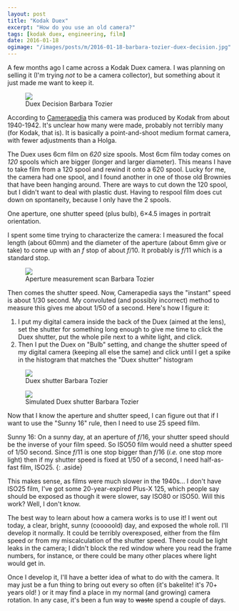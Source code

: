 ```yaml
---
layout: post
title: "Kodak Duex"
excerpt: "How do you use an old camera?"
tags: [kodak duex, engineering, film]
date: 2016-01-18
ogimage: "/images/posts/m/2016-01-18-barbara-tozier-duex-decision.jpg"
---
```


A few months ago I came across a Kodak Duex camera. I was planning on selling it (I'm trying *not* to be a camera collector), but something about it just made me want to keep it.

<figure class="image-m">
  <img src="/images/posts/m/2016-01-18-barbara-tozier-duex-decision.jpg">
  <figcaption>
    <span class="image-m-caption">Duex Decision</span>
    <span class="image-m-credit">Barbara Tozier</span>
  </figcaption>
</figure>

According to [Camerapedia](http://camerapedia.wikia.com/wiki/Kodak_Duex) this camera was produced by Kodak from about 1940-1942. It's unclear how many were made, probably not terribly many (for Kodak, that is). It is basically a point-and-shoot medium format camera, with fewer adjustments than a Holga.

The Duex uses 6cm film on *620* size spools. Most 6cm film today comes on *120* spools which are bigger (longer and larger diameter). This means I have to take film from a 120 spool and rewind it onto a 620 spool. Lucky for me, the camera had one spool, and I found another in one of those old Brownies that have been hanging around. There are ways to cut down the 120 spool, but I didn't want to deal with plastic dust. Having to respool film does cut down on spontaneity, because I only have the 2 spools.

One aperture, one shutter speed (plus bulb), 6×4.5 images in portrait orientation.

I spent some time trying to characterize the camera: I measured the focal length (about 60mm) and the diameter of the aperture (about 6mm give or take) to come up with an _f_ stop of about _f_/10. It probably is _f_/11 which is a standard stop.

<figure class="image-m">
  <img src="/images/posts/m/2016-01-16-barbara-tozier-duex-aperture.jpg">
  <figcaption>
    <span class="image-m-caption">Aperture measurement scan</span>
    <span class="image-m-credit">Barbara Tozier</span>
  </figcaption>
</figure>

Then comes the shutter speed. Now, Camerapedia says the "instant" speed is about 1/30 second. My convoluted (and possibly incorrect) method to measure this gives me about 1/50 of a second. Here's how I figure it:

1. I put my digital camera inside the back of the Duex (aimed at the lens), set the shutter for something long enough to give me time to click the Duex shutter, put the whole pile next to a white light, and click.
2. Then I put the Duex on "Bulb" setting, and change the shutter speed of my digital camera (keeping all else the same) and click until I get a spike in the histogram that matches the "Duex shutter" histogram

<figure class="image-m">
  <img src="/images/posts/m/2016-01-16-barbara-tozier-duex-shutter.jpg">
  <figcaption>
    <span class="image-m-caption">Duex shutter</span>
    <span class="image-m-credit">Barbara Tozier</span>
  </figcaption>
</figure>

<figure class="image-m">
  <img src="/images/posts/m/2016-01-16-barbara-tozier-1-50th.jpg">
  <figcaption>
    <span class="image-m-caption">Simulated Duex shutter</span>
    <span class="image-m-credit">Barbara Tozier</span>
  </figcaption>
</figure>

Now that I know the aperture and shutter speed, I can figure out that if I want to use the "Sunny 16" rule, then I need to use 25 speed film.

Sunny 16: On a sunny day, at an aperture of _f_/16, your shutter speed should be the inverse of your film speed. So ISO50 film would need a shutter speed of 1/50 second. Since _f_/11 is one stop bigger than _f_/16 (_i.e._ one stop more light) then if my shutter speed is fixed at 1/50 of a second, I need half-as-fast film, ISO25.
{: .aside}

This makes sense, as films were much slower in the 1940s... I don't have ISO25 film, I've got some 20-year-expired Plus-X 125, which people say should be exposed as though it were slower, say ISO80 or ISO50. Will this work? Well, I don't know.

The best way to learn about how a camera works is to use it! I went out today, a clear, bright, sunny (cooooold) day, and exposed the whole roll. I'll develop it normally. It could be terribly overexposed, either from the film speed or from my miscalculation of the shutter speed. There could be light leaks in the camera; I didn't block the red window where you read the frame numbers, for instance, or there could be many other places where light would get in.

Once I develop it, I'll have a better idea of what to do with the camera. It may just be a fun thing to bring out every so often (it's bakelite! it's 70+ years old! ) or it may find a place in my normal (and growing) camera rotation. In any case, it's been a fun way to <del>waste</del> spend a couple of days.
